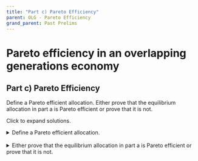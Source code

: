 ```yaml
---
title: "Part c) Pareto Efficiency" 
parent: OLG - Pareto Efficiency
grand_parent: Past Prelims
---
```


# Pareto efficiency in an overlapping generations economy

## Part c) Pareto Efficiency

Define a Pareto efficient allocation.
Either prove that the equilibrium allocation in part a is Pareto efficient or prove that it is not.


Click to expand solutions.



<details markdown="block"><summary>Define a Pareto efficient allocation.</summary>


</details>
<br>








<details markdown="block"><summary>Either prove that the equilibrium allocation in part a is Pareto efficient or prove that it is not.</summary>


</details>


